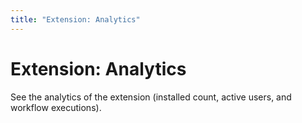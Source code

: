 ```yaml
---
title: "Extension: Analytics"
---
```


# Extension: Analytics
See the analytics of the extension (installed count, active users, and workflow executions).